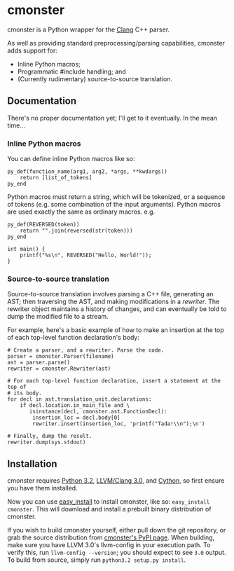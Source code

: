 # cmonster

cmonster is a Python wrapper for the [Clang](http://clang.llvm.org/) C++
parser.

As well as providing standard preprocessing/parsing capabilities, cmonster adds
support for:

* Inline Python macros;
* Programmatic #include handling; and
* (Currently rudimentary) source-to-source translation.

## Documentation

There's no proper documentation yet; I'll get to it eventually. In the mean
time...

### Inline Python macros

You can define inline Python macros like so:

    py_def(function_name(arg1, arg2, *args, **kwdargs))
        return [list_of_tokens]
    py_end

Python macros must return a string, which will be tokenized, or a sequence of
tokens (e.g. some combination of the input arguments). Python macros are used
exactly the same as ordinary macros. e.g.

    py_def(REVERSED(token))
        return "".join(reversed(str(token)))
    py_end

    int main() {
        printf("%s\n", REVERSED("Hello, World!"));
    }

### Source-to-source translation

Source-to-source translation involves parsing a C++ file, generating an AST;
then traversing the AST, and making modifications in a _rewriter_. The rewriter
object maintains a history of changes, and can eventually be told to dump the
modified file to a stream.

For example, here's a basic example of how to make an insertion at the top of
each top-level function declaration's body:

    # Create a parser, and a rewriter. Parse the code.
    parser = cmonster.Parser(filename)
    ast = parser.parse()
    rewriter = cmonster.Rewriter(ast)

    # For each top-level function declaration, insert a statement at the top of
    # its body.
    for decl in ast.translation_unit.declarations:
        if decl.location.in_main_file and \
           isinstance(decl, cmonster.ast.FunctionDecl):
            insertion_loc = decl.body[0]
            rewriter.insert(insertion_loc, 'printf("Tada!\\n");\n')

    # Finally, dump the result.
    rewriter.dump(sys.stdout)


## Installation

cmonster requires [Python 3.2](http://python.org/download/releases/3.2.2/),
[LLVM/Clang 3.0](http://llvm.org/releases/download.html#3.0), and
[Cython](http://cython.org/#download), so first ensure you have them
installed.

Now you can use
[easy\_install](http://packages.python.org/distribute/easy_install.html) to
install cmonster, like so: `easy_install cmonster`. This will download and
install a prebuilt binary distribution of cmonster.

If you wish to build cmonster yourself, either pull down the git repository, or
grab the source distribution from
[cmonster's PyPI page](http://pypi.python.org/pypi/cmonster/). When building,
make sure you have LLVM 3.0's llvm-config in your execution path. To verify
this, run `llvm-config --version`; you should expect to see `3.0` output. To
build from source, simply run `python3.2 setup.py install`.

